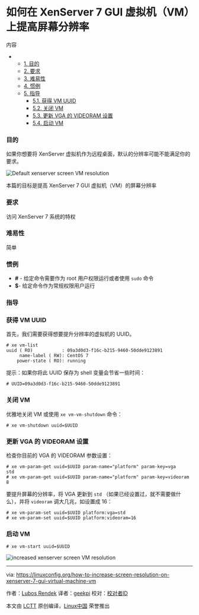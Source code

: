 # 如何在 XenServer 7 GUI 虚拟机（VM）上提高屏幕分辨率

内容

*   *   [1. 目的][5]
    *   [2. 要求][6]
    *   [3. 难易性][7]
    *   [4. 惯例][8]
    *   [5. 指导][9]
        *   [5.1. 获得 VM UUID][1]
        *   [5.2. 关闭 VM][2]
        *   [5.3. 更新 VGA 的 VIDEORAM 设置][3]
        *   [5.4. 启动 VM][4]

### 目的

如果你想要将 XenServer 虚拟机作为远程桌面，默认的分辨率可能不能满足你的要求。


 ![Default xenserver screen VM resolution](https://linuxconfig.org/images/xenserver-7-default-screen-resolution.png) 


本篇的目标是提高 XenServer 7 GUI 虚拟机（VM）的屏幕分辨率

### 要求

访问 XenServer 7 系统的特权

### 难易性

简单

### 惯例

* **#** - 给定命令需要作为 root 用户权限运行或者使用 `sudo` 命令
* **$**- 给定命令作为常规权限用户运行

### 指导

### 获得 VM UUID

首先，我们需要获得想要提升分辨率的虚拟机的 UUID。

```
# xe vm-list 
uuid ( RO)           : 09a3d0d3-f16c-b215-9460-50dde9123891
     name-label ( RW): CentOS 7
    power-state ( RO): running
```

提示：如果你将此 UUID 保存为 shell 变量会节省一些时间：

```
# UUID=09a3d0d3-f16c-b215-9460-50dde9123891
```

### 关闭 VM

优雅地关闭 VM 或使用 `xe vm-vm-shutdown` 命令：

```
# xe vm-shutdown uuid=$UUID
```

### 更新 VGA 的 VIDEORAM 设置

检查你目前的 VGA 的 VIDEORAM 参数设置：

```
# xe vm-param-get uuid=$UUID param-name="platform" param-key=vga
std
# xe vm-param-get uuid=$UUID param-name="platform" param-key=videoram
8
```

要提升屏幕的分辨率，将 VGA 更新到 `std` （如果已经设置过，就不需要做什么），并将 `videoram` 调大几兆，如设置成 16：

```
# xe vm-param-set uuid=$UUID platform:vga=std
# xe vm-param-set uuid=$UUID platform:videoram=16
```

### 启动 VM

```
# xe vm-start uuid=$UUID
```

 ![increased xenserver screen VM resolution](https://linuxconfig.org/images/xenserver-7-increased-screen-resolution.png) 

--------------------------------------------------------------------------------

via: https://linuxconfig.org/how-to-increase-screen-resolution-on-xenserver-7-gui-virtual-machine-vm

作者：[Lubos Rendek][a]
译者：[geekpi](https://github.com/geekpi)
校对：[校对者ID](https://github.com/校对者ID)

本文由 [LCTT](https://github.com/LCTT/TranslateProject) 原创编译，[Linux中国](https://linux.cn/) 荣誉推出

[a]:https://linuxconfig.org/how-to-increase-screen-resolution-on-xenserver-7-gui-virtual-machine-vm
[1]:https://linuxconfig.org/how-to-increase-screen-resolution-on-xenserver-7-gui-virtual-machine-vm#h5-1-obtain-vm-uuid
[2]:https://linuxconfig.org/how-to-increase-screen-resolution-on-xenserver-7-gui-virtual-machine-vm#h5-2-shutdown-vm
[3]:https://linuxconfig.org/how-to-increase-screen-resolution-on-xenserver-7-gui-virtual-machine-vm#h5-3-update-vga-a-videoram-settings
[4]:https://linuxconfig.org/how-to-increase-screen-resolution-on-xenserver-7-gui-virtual-machine-vm#h5-4-start-vm
[5]:https://linuxconfig.org/how-to-increase-screen-resolution-on-xenserver-7-gui-virtual-machine-vm#h1-objective
[6]:https://linuxconfig.org/how-to-increase-screen-resolution-on-xenserver-7-gui-virtual-machine-vm#h2-requirements
[7]:https://linuxconfig.org/how-to-increase-screen-resolution-on-xenserver-7-gui-virtual-machine-vm#h3-difficulty
[8]:https://linuxconfig.org/how-to-increase-screen-resolution-on-xenserver-7-gui-virtual-machine-vm#h4-conventions
[9]:https://linuxconfig.org/how-to-increase-screen-resolution-on-xenserver-7-gui-virtual-machine-vm#h5-instructions
